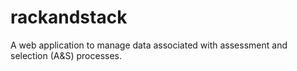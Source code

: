 # rackandstack
A web application to manage data associated with assessment and selection (A&amp;S) processes.
